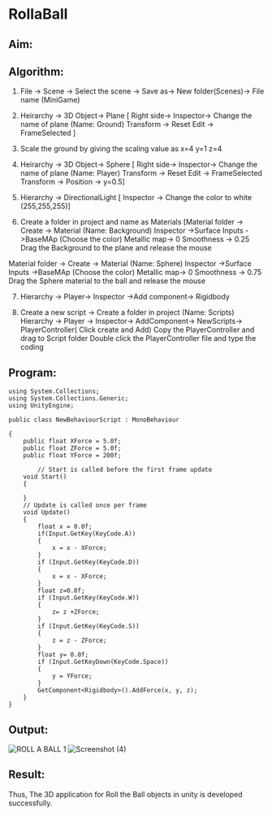 # RollaBall

## Aim:

## Algorithm:

1. File -> Scene -> Select the scene -> Save as-> New folder(Scenes)-> File name (MiniGame)

2. Heirarchy -> 3D Object-> Plane 
[ Right side-> Inspector-> Change the name of plane (Name: Ground)
Transform -> Reset
Edit -> FrameSelected ]

3. Scale the ground by giving the scaling value as x=4 y=1 z=4

4. Heirarchy -> 3D Object-> Sphere
[ Right side-> Inspector-> Change the name of plane (Name: Player)
Transform -> Reset
Edit -> FrameSelected 
Transform -> Position -> y=0.5]

5. Hierarchy -> DirectionalLight
[ Inspector -> Change the color to white (255,255,255)]

6. Create a folder in project and name as Materials
[Material folder -> Create -> Material (Name: Background)
Inspector ->Surface Inputs ->BaseMAp (Choose the color)
Metallic map-> 0
Smoothness -> 0.25
Drag the Background to the plane and release the mouse

Material folder -> Create -> Material (Name: Sphere)
Inspector ->Surface Inputs ->BaseMAp (Choose the color)
Metallic map-> 0
Smoothness -> 0.75
Drag the Sphere material to the ball and release the mouse

 7. Hierarchy -> Player-> Inspector ->Add component-> Rigidbody

8. Create a new script -> Create a folder in project (Name: Scripts)
Hierarchy -> Player -> Inspector-> AddComponent-> NewScripts-> PlayerController( Click create and Add)
Copy the PlayerController and drag to Script folder
Double click the PlayerController file and type the coding

## Program:
~~~
using System.Collections;
using System.Collections.Generic;
using UnityEngine;

public class NewBehaviourScript : MonoBehaviour

{
    public float XForce = 5.0f;
    public float ZForce = 5.0f;
    public float YForce = 200f;

        // Start is called before the first frame update
    void Start()
    {

    }
    // Update is called once per frame
    void Update()
    {
        float x = 0.0f;
        if(Input.GetKey(KeyCode.A))
        {
            x = x - XForce;
        }
        if (Input.GetKey(KeyCode.D))
        {
            x = x - XForce;
        }
        float z=0.0f;
        if (Input.GetKey(KeyCode.W))
        {
            z= z +ZForce;
        }
        if (Input.GetKey(KeyCode.S))
        {
            z = z - ZForce;
        }
        float y= 0.0f;
        if (Input.GetKeyDown(KeyCode.Space))
        {
            y = YForce;
        }
        GetComponent<Rigidbody>().AddForce(x, y, z);
    }
}
~~~

## Output:
![ROLL A BALL 1](https://user-images.githubusercontent.com/94187572/190554689-08e64ebb-9595-4c1d-98a0-5af75e90845b.png)
![Screenshot (4)](https://user-images.githubusercontent.com/94187572/190555101-ba47b054-37af-4f2c-81c0-6d942111023b.png)

## Result:
Thus, The 3D application for Roll the Ball objects in unity is developed successfully.




